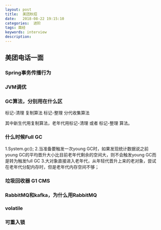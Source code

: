 ```yaml
---
layout: post
title:  美团秋招
date:   2018-08-22 19:15:10
categories:  进阶
tags: 面经
keywords: interview
description: 
---
```


## 美团电话一面

### Spring事务传播行为

### JVM调优

### GC算法，分别用在什么区
标记-清理
复制算法
标记-整理
分代收集算法

其中新生代用复制算法，老年代用标记-清理 或者 标记-整理 算法。

### 什么时候Full GC
1.System.gc();
2.当准备要触发一次young GC时，如果发现统计数据说之前young GC的平均晋升大小比目前老年代剩余的空间大，则不会触发young GC而是转为触发full GC
3.大对象直接进入老年代，从年轻代晋升上来的老对象，尝试在老年代分配内存时，但是老年代内存空间不够；

### 垃圾回收器 G1 CMS

### RabbitMQ和kafka，为什么用RabbitMQ

### volatile

### 可重入锁

